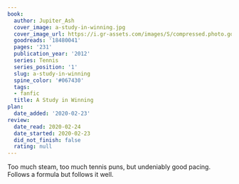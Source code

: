 ```yaml
---
book:
  author: Jupiter_Ash
  cover_image: a-study-in-winning.jpg
  cover_image_url: https://i.gr-assets.com/images/S/compressed.photo.goodreads.com/books/1378844687l/18480041._SX98_.jpg
  goodreads: '18480041'
  pages: '231'
  publication_year: '2012'
  series: Tennis
  series_position: '1'
  slug: a-study-in-winning
  spine_color: '#067430'
  tags:
  - fanfic
  title: A Study in Winning
plan:
  date_added: '2020-02-23'
review:
  date_read: 2020-02-24
  date_started: 2020-02-23
  did_not_finish: false
  rating: null
---
```


Too much steam, too much tennis puns, but undeniably good pacing. Follows a formula but follows it well.
